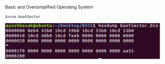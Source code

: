 Basic and Oversimplified Operating System

`$>run bootSector`

![bootSector](extras/BootSector-001.png)
